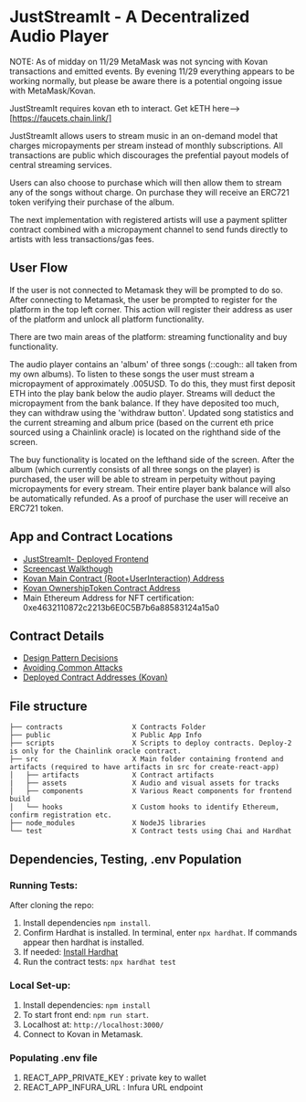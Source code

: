 # JustStreamIt - A Decentralized Audio Player

NOTE: As of midday on 11/29 MetaMask was not syncing with Kovan transactions and emitted events. By evening 11/29 everything appears to be working normally, but please be aware there is a potential ongoing issue with MetaMask/Kovan.   

JustStreamIt requires kovan eth to interact.  Get kETH here--> [https://faucets.chain.link/]

JustStreamIt allows users to stream music in an on-demand model that charges micropayments per stream instead of monthly subscriptions.  All transactions are public which discourages the prefential payout models of central streaming services.  

Users can also choose to purchase which will then allow them to stream any of the songs without charge.  On purchase they will receive an ERC721 token verifying their purchase of the album.

The next implementation with registered artists will use a payment splitter contract combined with a micropayment channel to send funds directly to artists with less transactions/gas fees.

## User Flow

If the user is not connected to Metamask they will be prompted to do so. After connecting to Metamask, the user be prompted to register for the platform in the top left corner. This action will register their address as user of the platform and unlock all platform functionality.

There are two main areas of the platform: streaming functionality and buy functionality.

The audio player contains an 'album' of three songs (::cough:: all taken from my own albums).  To listen to these songs the user must stream a micropayment of approximately .005USD.  To do this, they must first deposit ETH into the play bank below the audio player. Streams will deduct the micropayment from the bank balance. If they have deposited too much, they can withdraw using the 'withdraw button'.  Updated song statistics and the current streaming and album price (based on the current eth price sourced using a Chainlink oracle) is located on the righthand side of the screen. 

The buy functionality is located on the lefthand side of the screen.  After the album (which currently consists of all three songs on the player) is purchased, the user will be able to stream in perpetuity without paying micropayments for every stream. Their entire player bank balance will also be automatically refunded. As a proof of purchase the user will receive an ERC721 token.

## App and Contract Locations

* [JustStreamIt- Deployed Frontend](https://psparacino.github.io/blockchain-developer-bootcamp-final-project/)
* [Screencast Walkthough](https://www.youtube.com/watch?v=Tfu7MnyHeGE&feature=youtu.be)
* [Kovan Main Contract (Root+UserInteraction) Address](https://kovan.etherscan.io/address/0x83A71D391677f78BbED848b414635EdCE6e6E9b4)
* [Kovan OwnershipToken Contract Address](https://kovan.etherscan.io/address/0xfea39ED3c5FeA0248ec1E7453726a0Cf0c4E6E06)
* Main Ethereum Address for NFT certification: 0xe4632110872c2213b6E0C5B7b6a88583124a15a0

## Contract Details

* [Design Pattern Decisions](./design_pattern_decisions.md)
* [Avoiding Common Attacks](./avoiding_common_attacks.md)
* [Deployed Contract Addresses (Kovan)](./deployed_addresses.txt)




## File structure

```
├── contracts                 X Contracts Folder
├── public                    X Public App Info
├── scripts                   X Scripts to deploy contracts. Deploy-2 is only for the Chainlink oracle contract. 
├── src                       X Main folder containing frontend and artifacts (required to have artifacts in src for create-react-app)
│   ├── artifacts             X Contract artifacts
|   ├── assets                X Audio and visual assets for tracks
│   ├── components            X Various React components for frontend build
│   └── hooks                 X Custom hooks to identify Ethereum, confirm registration etc.   
├── node_modules              X NodeJS libraries
└── test                      X Contract tests using Chai and Hardhat
```

## Dependencies, Testing, .env Population

### Running Tests:
After cloning the repo: 
1. Install dependencies `npm install`.
2. Confirm Hardhat is installed. In terminal, enter `npx hardhat`. If commands appear then hardhat is installed.
3. If needed: [Install Hardhat](https://hardhat.org/getting-started/#installation)
4. Run the contract tests: `npx hardhat test`

### Local Set-up:
1. Install dependencies: `npm install`
2. To start front end: `npm run start`.
3. Localhost at: `http://localhost:3000/`
4. Connect to Kovan in Metamask.

### Populating .env file
1. REACT_APP_PRIVATE_KEY : private key to wallet
2. REACT_APP_INFURA_URL : Infura URL endpoint

